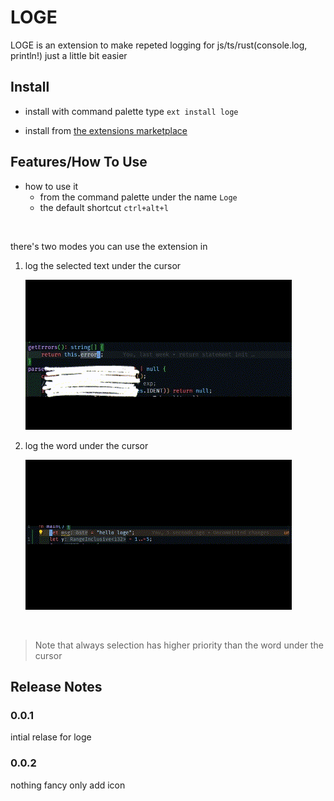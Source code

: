 # LOGE

LOGE is an extension to make repeted logging for js/ts/rust(console.log, println!)  just a little bit easier

## Install

- install with command palette type `ext install loge`

- install from [the extensions marketplace](https://marketplace.visualstudio.com/items?itemName=nagy-nabil.loge)

## Features/How To Use

- how to use it
    - from the command palette under the name `Loge`
    - the default shortcut `ctrl+alt+l`

<br />

there's two modes you can use the extension in

1. log the selected text under the cursor

    ![log the selected text](/images/selected.gif)

2. log the word under the cursor

    ![log the word under the cursor](/images/unselected.gif)

<br />

> Note that always selection has higher priority than the word under the cursor


## Release Notes


### 0.0.1

intial relase for loge

### 0.0.2

nothing fancy only add icon